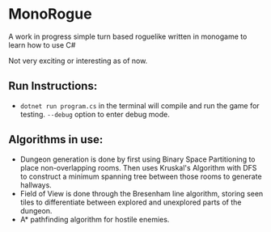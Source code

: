 # MonoRogue
A work in progress simple turn based roguelike written in monogame to learn how to use C#

Not very exciting or interesting as of now.

## Run Instructions:
 - `dotnet run program.cs` in the terminal will compile and run the game for testing. `--debug` option to enter debug mode.

## Algorithms in use:
 - Dungeon generation is done by first using Binary Space Partitioning to place non-overlapping rooms. Then uses Kruskal's Algorithm with DFS to construct a minimum spanning tree between those rooms to generate hallways.
 - Field of View is done through the Bresenham line algorithm, storing seen tiles to differentiate between explored and unexplored parts of the dungeon.
 - A* pathfinding algorithm for hostile enemies.
